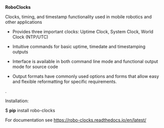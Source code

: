 **RoboClocks** 


Clocks, timing, and timestamp functionality used in mobile robotics and other applications

* Provides three important clocks: Uptime Clock, System Clock, World Clock (NTP/UTC)

* Intuitive commands for basic uptime, timedate and timestamping outputs

* Interface is available in both command line mode and functional output mode for source code

* Output formats have commonly used options and forms that allow easy and flexible reformatting for specific requirements.
  


.

Installation:

$ **pip** install robo-clocks


For documentation see https://robo-clocks.readthedocs.io/en/latest/







